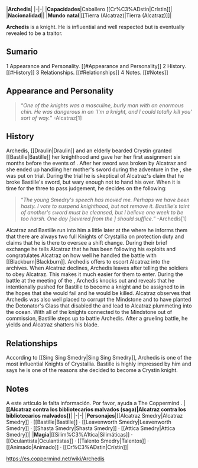 |**Archedis**|
|-|-|
|**Capacidades**|Caballero [[Cr%C3%ADstin\|Crístin]]|
|**Nacionalidad**||
|**Mundo natal**|[[Tierra (Alcatraz)\|Tierra (Alcatraz)]]|

**Archedis** is a  knight. He is influential and well respected but is eventually revealed to be a traitor.

## Sumario

1 Appearance and Personality. [[#Appearance and Personality]] 
2 History. [[#History]] 
3 Relationships. [[#Relationships]] 
4 Notes. [[#Notes]] 


## Appearance and Personality
>“*One of the knights was a masculine, burly man with an enormous chin. He was dangerous in an 'I'm a knight, and I could totally kill you' sort of way.*”
\-Alcatraz[1]


## History
Archedis, [[Draulin\|Draulin]] and an elderly bearded Crystin granted [[Bastille\|Bastille]] her knighthood and gave her her first assignment six months before the events of . After her sword was broken by Alcatraz and she ended up handling her mother's sword during the adventure in the , she was put on trial. During the trial he is skeptical of Alcatraz's claim that he broke Bastille's sword, but wary enough not to hand his over. When it is time for the three to pass judgement, he decides on the following:

>“*The young Smedry's speech has moved me. Perhaps we have been hasty. I vote to suspend knighthood, but not remove it. Bastille's taint of another's sword must be cleansed, but I believe one week to be too harsh. One day [severed from the ] should suffice.*”
\-Archedis[1]


Alcatraz and Bastille run into him a little later at the  where he informs them that there are always two full Knights of Crystallia on protection duty and claims that he is there to oversee a shift change. During their brief exchange he tells Alcatraz that he has been following his exploits and congratulates Alcatraz on how well he handled the battle with [[Blackburn\|Blackburn]]. Archedis offers to escort Alcatraz into the archives. When Alcatraz declines, Archedis leaves after telling the soldiers to obey Alcatraz. This makes it much easier for them to enter.
During the battle at the meeting of the , Archedis knocks out  and reveals that he intentionally pushed for Bastille to become a knight and be assigned to  in the hopes that she would fail and he would be killed. Alcatraz observes that Archedis was also well placed to corrupt the Mindstone and to have planted the Detonator's Glass that disabled the  and lead to Alcatraz plummeting into the ocean. With all of the knights connected to the Mindstone out of commission, Bastille steps up to battle Archedis. After a grueling battle, he yields and Alcatraz shatters his blade.

## Relationships
According to [[Sing Sing Smedry\|Sing Sing Smedry]], Archedis is one of the most influential Knights of Crystallia. Bastille is highly impressed by him and says he is one of the reasons she decided to become a Crystin knight.

## Notes

A este artículo le falta información. Por favor, ayuda a The Coppermind .
|**[[Alcatraz contra los bibliotecarios malvados (saga)\|Alcatraz contra los bibliotecarios malvados]]**|
|-|-|
|**Personajes**|[[Alcatraz Smedry\|Alcatraz Smedry]] · [[Bastille\|Bastille]] · [[Leavenworth Smedry\|Leavenworth Smedry]] · [[Shasta Smedry\|Shasta Smedry]] · [[Attica Smedry\|Attica Smedry]]|
|**Magia**|[[Silim%C3%A1tica\|Silimáticas]] · [[Oculantista\|Oculantistas]] · [[Talento Smedry\|Talentos]] · [[Animado\|Animado]] · [[Cr%C3%ADstin\|Crístin]]|



https://es.coppermind.net/wiki/Archedis